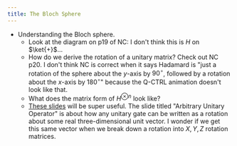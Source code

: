 ```yaml
---
title: The Bloch Sphere
---
```


- Understanding the Bloch sphere. 
    - Look at the diagram on p19 of NC: I don't think this is $H$ on $\ket{+}$...
    - How do we derive the rotation of a unitary matrix? Check out NC p20. I don't think NC is correct when it says Hadamard is "just a rotation of the sphere about the $y$-axis by $90^{\circ}$, followed by a rotation about the $x$-axis by $180^{\circ}$" because the Q-CTRL animation doesn't look like that. 
    - What does the matrix form of $H^{\otimes n}$ look like?
    - [These slides](http://www.vcpc.univie.ac.at/~ian/hotlist/qc/talks/bloch-sphere-rotations.pdf) will be super useful. The slide titled "Arbitrary Unitary Operator" is about how any unitary gate can be written as a rotation about some real three-dimensional unit vector. I wonder if we get this same vector when we break down a rotation into $X, Y, Z$ rotation matrices. 
